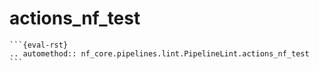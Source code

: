 # actions_nf_test

    ```{eval-rst}
    .. automethod:: nf_core.pipelines.lint.PipelineLint.actions_nf_test
    ```
